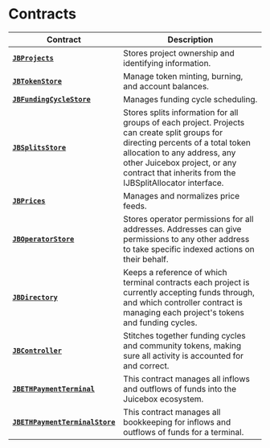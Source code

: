 # Contracts

| Contract                                                                           | Description                                                                                                                                                                                                                                                   |
| ---------------------------------------------------------------------------------- | ------------------------------------------------------------------------------------------------------------------------------------------------------------------------------------------------------------------------------------------------------------- |
| [**`JBProjects`**](jbprojects/)                                                    | Stores project ownership and identifying information.                                                                     |
| [**`JBTokenStore`**](jbtokenstore/)                                             | Manage token minting, burning, and account balances.                                                                                                                                         |
| [**`JBFundingCycleStore`**](jbfundingcyclestore/)                                  | Manages funding cycle scheduling.                                                                                                                                                                                    |
| [**`JBSplitsStore`**](jbsplitsstore/)                                                | Stores splits information for all groups of each project. Projects can create split groups for directing percents of a total token allocation to any address, any other Juicebox project, or any contract that inherits from the IJBSplitAllocator interface. |
| [**`JBPrices`**](jbprices/)                                                        | Manages and normalizes price feeds.                                                                                                                                                                                                                           |
| [**`JBOperatorStore`**](jboperatorstore/)                                          | Stores operator permissions for all addresses. Addresses can give permissions to any other address to take specific indexed actions on their behalf.                                                                                                          |
| [**`JBDirectory`**](jbdirectory/)                                                  | Keeps a reference of which terminal contracts each project is currently accepting funds through, and which controller contract is managing each project's tokens and funding cycles.                                                                          |
| [**`JBController`**](or-controllers/jbcontroller/)                                 | Stitches together funding cycles and community tokens, making sure all activity is accounted for and correct.                                                                                                                                                 |
| [**`JBETHPaymentTerminal`**](or-payment-terminals/jbethpaymentterminal/)           | This contract manages all inflows and outflows of funds into the Juicebox ecosystem.                                                                                                                                                                          |
| [**`JBETHPaymentTerminalStore`**](or-payment-terminals/jbethpaymentterminalstore/) | This contract manages all bookkeeping for inflows and outflows of funds for a terminal.                                                                                                                                                                                            |
